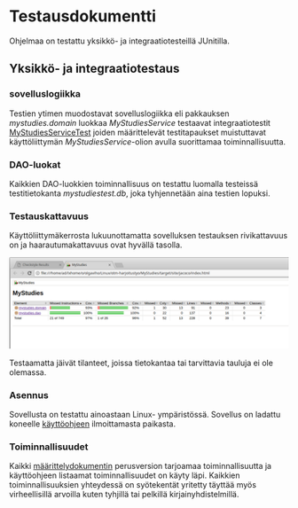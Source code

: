 # Testausdokumentti

Ohjelmaa on testattu yksikkö- ja integraatiotesteillä JUnitilla.

## Yksikkö- ja integraatiotestaus

### sovelluslogiikka

Testien ytimen muodostavat sovelluslogiikka eli pakkauksen _mystudies.domain_ luokkaa _MyStudiesService_ testaavat integraatiotestit [MyStudiesServiceTest](https://github.com/olgaviho/otm-harjoitustyo/blob/master/MyStudies/src/test/java/domain/MyStudiesServiceTest.java) joiden määrittelevät testitapaukset muistuttavat käyttöliittymän _MyStudiesService_-olion avulla suorittamaa toiminnallisuutta.

### DAO-luokat

Kaikkien DAO-luokkien toiminnallisuus on testattu luomalla testeissä testitietokanta _mystudiestest.db_, joka tyhjennetään aina testien lopuksi.

### Testauskattavuus

Käyttöliittymäkerrosta lukuunottamatta sovelluksen testauksen rivikattavuus on ja haarautumakattavuus ovat hyvällä tasolla.

![alt text](https://github.com/olgaviho/otm-harjoitustyo/blob/master/dokumentointi/Kuvat/testikattavuus2.png)

Testaamatta jäivät tilanteet, joissa tietokantaa tai tarvittavia tauluja ei ole olemassa.

### Asennus

Sovellusta on testattu ainoastaan Linux- ympäristössä. Sovellus on ladattu koneelle [käyttöohjeen](https://github.com/olgaviho/otm-harjoitustyo/blob/master/dokumentointi/kaytto-ohje.md) ilmoittamasta paikasta.

### Toiminnallisuudet

Kaikki [määrittelydokumentin](https://github.com/olgaviho/otm-harjoitustyo/blob/master/dokumentointi/maarittelydokumentti.md) perusversion tarjoamaa toiminnallisuutta ja käyttöohjeen listaamat toiminnallisuudet on käyty läpi. Kaikkien toiminnallisuuksien yhteydessä on syötekentät yritetty täyttää myös virheellisillä arvoilla kuten tyhjillä tai pelkillä kirjainyhdistelmillä.
